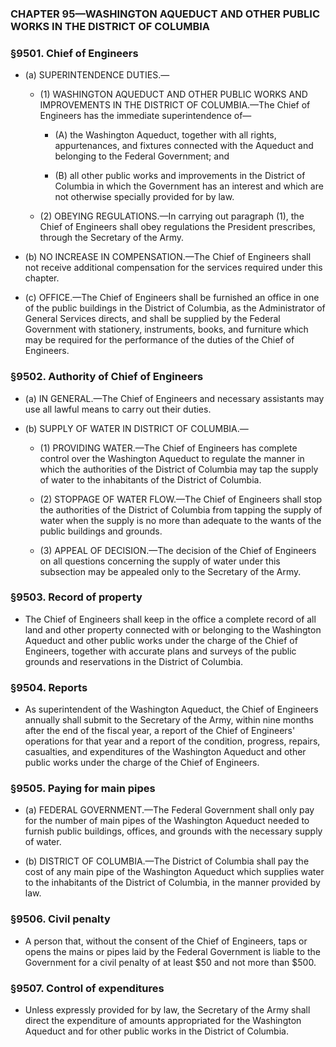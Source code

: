 ### **CHAPTER 95—WASHINGTON AQUEDUCT AND OTHER PUBLIC WORKS IN THE DISTRICT OF COLUMBIA**

### §9501. Chief of Engineers
* (a) SUPERINTENDENCE DUTIES.—

  * (1) WASHINGTON AQUEDUCT AND OTHER PUBLIC WORKS AND IMPROVEMENTS IN THE DISTRICT OF COLUMBIA.—The Chief of Engineers has the immediate superintendence of—

    * (A) the Washington Aqueduct, together with all rights, appurtenances, and fixtures connected with the Aqueduct and belonging to the Federal Government; and

    * (B) all other public works and improvements in the District of Columbia in which the Government has an interest and which are not otherwise specially provided for by law.


  * (2) OBEYING REGULATIONS.—In carrying out paragraph (1), the Chief of Engineers shall obey regulations the President prescribes, through the Secretary of the Army.


* (b) NO INCREASE IN COMPENSATION.—The Chief of Engineers shall not receive additional compensation for the services required under this chapter.

* (c) OFFICE.—The Chief of Engineers shall be furnished an office in one of the public buildings in the District of Columbia, as the Administrator of General Services directs, and shall be supplied by the Federal Government with stationery, instruments, books, and furniture which may be required for the performance of the duties of the Chief of Engineers.

### §9502. Authority of Chief of Engineers
* (a) IN GENERAL.—The Chief of Engineers and necessary assistants may use all lawful means to carry out their duties.

* (b) SUPPLY OF WATER IN DISTRICT OF COLUMBIA.—

  * (1) PROVIDING WATER.—The Chief of Engineers has complete control over the Washington Aqueduct to regulate the manner in which the authorities of the District of Columbia may tap the supply of water to the inhabitants of the District of Columbia.

  * (2) STOPPAGE OF WATER FLOW.—The Chief of Engineers shall stop the authorities of the District of Columbia from tapping the supply of water when the supply is no more than adequate to the wants of the public buildings and grounds.

  * (3) APPEAL OF DECISION.—The decision of the Chief of Engineers on all questions concerning the supply of water under this subsection may be appealed only to the Secretary of the Army.

### §9503. Record of property
* The Chief of Engineers shall keep in the office a complete record of all land and other property connected with or belonging to the Washington Aqueduct and other public works under the charge of the Chief of Engineers, together with accurate plans and surveys of the public grounds and reservations in the District of Columbia.

### §9504. Reports
* As superintendent of the Washington Aqueduct, the Chief of Engineers annually shall submit to the Secretary of the Army, within nine months after the end of the fiscal year, a report of the Chief of Engineers' operations for that year and a report of the condition, progress, repairs, casualties, and expenditures of the Washington Aqueduct and other public works under the charge of the Chief of Engineers.

### §9505. Paying for main pipes
* (a) FEDERAL GOVERNMENT.—The Federal Government shall only pay for the number of main pipes of the Washington Aqueduct needed to furnish public buildings, offices, and grounds with the necessary supply of water.

* (b) DISTRICT OF COLUMBIA.—The District of Columbia shall pay the cost of any main pipe of the Washington Aqueduct which supplies water to the inhabitants of the District of Columbia, in the manner provided by law.

### §9506. Civil penalty
* A person that, without the consent of the Chief of Engineers, taps or opens the mains or pipes laid by the Federal Government is liable to the Government for a civil penalty of at least $50 and not more than $500.

### §9507. Control of expenditures
* Unless expressly provided for by law, the Secretary of the Army shall direct the expenditure of amounts appropriated for the Washington Aqueduct and for other public works in the District of Columbia.